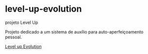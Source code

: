# level-up-evolution
projeto Level Up

Projeto dedicado a um sistema de auxílio para auto-aperfeiçoamento pessoal.

<a href="http://neootavio.github.io/level-up-evolution/">Level up Evolution</a>


